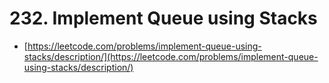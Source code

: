 # 232. Implement Queue using Stacks

- [https://leetcode.com/problems/implement-queue-using-stacks/description/](https://leetcode.com/problems/implement-queue-using-stacks/description/)
